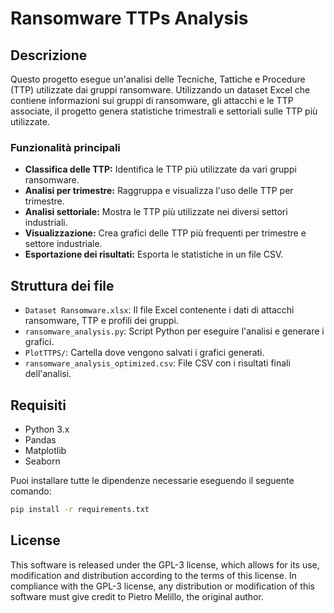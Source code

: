 # Ransomware TTPs Analysis

## Descrizione

Questo progetto esegue un'analisi delle Tecniche, Tattiche e Procedure (TTP) utilizzate dai gruppi ransomware. Utilizzando un dataset Excel che contiene informazioni sui gruppi di ransomware, gli attacchi e le TTP associate, il progetto genera statistiche trimestrali e settoriali sulle TTP più utilizzate.

### Funzionalità principali

- **Classifica delle TTP:** Identifica le TTP più utilizzate da vari gruppi ransomware.
- **Analisi per trimestre:** Raggruppa e visualizza l'uso delle TTP per trimestre.
- **Analisi settoriale:** Mostra le TTP più utilizzate nei diversi settori industriali.
- **Visualizzazione:** Crea grafici delle TTP più frequenti per trimestre e settore industriale.
- **Esportazione dei risultati:** Esporta le statistiche in un file CSV.

## Struttura dei file

- `Dataset Ransomware.xlsx`: Il file Excel contenente i dati di attacchi ransomware, TTP e profili dei gruppi.
- `ransomware_analysis.py`: Script Python per eseguire l'analisi e generare i grafici.
- `PlotTTPS/`: Cartella dove vengono salvati i grafici generati.
- `ransomware_analysis_optimized.csv`: File CSV con i risultati finali dell'analisi.

## Requisiti

- Python 3.x
- Pandas
- Matplotlib
- Seaborn

Puoi installare tutte le dipendenze necessarie eseguendo il seguente comando:

```bash
pip install -r requirements.txt
```
## License
This software is released under the GPL-3 license, which allows for its use, modification and distribution according to the terms of this license. In compliance with the GPL-3 license, any distribution or modification of this software must give credit to Pietro Melillo, the original author.
